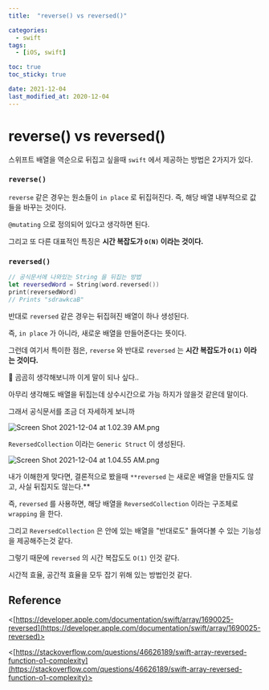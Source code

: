 ```yaml
---
title:  "reverse() vs reversed()" 

categories:
  - swift
tags:
  - [iOS, swift]

toc: true
toc_sticky: true

date: 2021-12-04
last_modified_at: 2020-12-04
---
```


# reverse() vs reversed()

스위프트 배열을 역순으로 뒤집고 싶을때 `swift` 에서 제공하는 방법은 2가지가 있다.

### `reverse()`

`reverse` 같은 경우는 원소들이 `in place` 로 뒤집혀진다. 즉, 해당 배열 내부적으로 값들을 바꾸는 것이다.

`@mutating` 으로 정의되어 있다고 생각하면 된다.

그리고 또 다른 대표적인 특징은 **시간 복잡도가 `O(N)` 이라는 것이다.**

### `reversed()`

```swift
// 공식문서에 나와있는 String 을 뒤집는 방법
let reversedWord = String(word.reversed())
print(reversedWord)
// Prints "sdrawkcaB"
```

반대로 `reversed` 같은 경우는 뒤집혀진 배열이 하나 생성된다.

즉, `in place` 가 아니라, 새로운 배열을 만들어준다는 뜻이다.

그런데 여기서 특이한 점은, `reverse` 와 반대로 `reversed` 는 **시간 복잡도가 `O(1)` 이라는 것이다.**

🤔 곰곰히 생각해보니까 이게 말이 되나 싶다..

아무리 생각해도 배열을 뒤집는데 상수시간으로 가능 하지가 않을것 같은데 말이다.

그래서 공식문서를 조금 더 자세하게 보니까

![Screen Shot 2021-12-04 at 1.02.39 AM.png](https://s3-us-west-2.amazonaws.com/secure.notion-static.com/9d4329ca-f04f-4301-bdaf-1f971edf37e1/Screen_Shot_2021-12-04_at_1.02.39_AM.png)

`ReversedCollection` 이라는 `Generic Struct` 이 생성된다.

![Screen Shot 2021-12-04 at 1.04.55 AM.png](https://s3-us-west-2.amazonaws.com/secure.notion-static.com/b9fa033d-c5ee-4237-818a-6568eadbad6b/Screen_Shot_2021-12-04_at_1.04.55_AM.png)

내가 이해한게 맞다면, 결론적으로 봤을때 `**reversed` 는 새로운 배열을 만들지도 않고, 사실 뒤집지도 않는다.**

즉, `reversed` 를 사용하면, 해당 배열을 `ReversedCollection` 이라는 구조체로 `wrapping` 을 한다.

그리고 `ReversedCollection` 은 안에 있는 배열을 "반대로도" 들여다볼 수 있는 기능성을 제공해주는것 같다.

그렇기 때문에 `reversed` 의 시간 복잡도도 `O(1)` 인것 같다.

시간적 효율, 공간적 효율을 모두 잡기 위해 있는 방법인것 같다.

## Reference

<[https://developer.apple.com/documentation/swift/array/1690025-reversed](https://developer.apple.com/documentation/swift/array/1690025-reversed)>

<[https://stackoverflow.com/questions/46626189/swift-array-reversed-function-o1-complexity](https://stackoverflow.com/questions/46626189/swift-array-reversed-function-o1-complexity)>